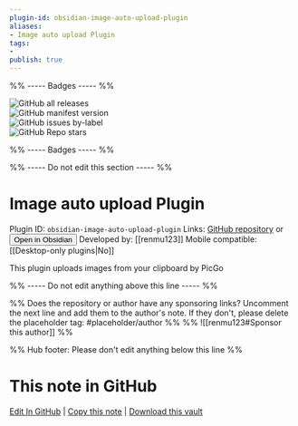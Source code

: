 ```yaml
---
plugin-id: obsidian-image-auto-upload-plugin
aliases:
- Image auto upload Plugin
tags: 
- 
publish: true
---
```


%% ----- Badges ----- %%

![GitHub all releases](https://img.shields.io/github/downloads/renmu123/obsidian-image-auto-upload-plugin/total?color=573E7A&logo=github&style=for-the-badge)   
![GitHub manifest version](https://img.shields.io/github/manifest-json/v/renmu123/obsidian-image-auto-upload-plugin?color=573E7A&logo=github&style=for-the-badge)   
![GitHub issues by-label](https://img.shields.io/github/issues/renmu123/obsidian-image-auto-upload-plugin/help%20wanted?color=573E7A&logo=github&style=for-the-badge)   
![GitHub Repo stars](https://img.shields.io/github/stars/renmu123/obsidian-image-auto-upload-plugin?color=573E7A&logo=github&style=for-the-badge)

%% ----- Badges ----- %%

%% ----- Do not edit this section ----- %%

# Image auto upload Plugin

Plugin ID: `obsidian-image-auto-upload-plugin`
Links: [GitHub repository](https://github.com/renmu123/obsidian-image-auto-upload-plugin) or [<button id=HH>Open in Obsidian</button>](obsidian://goto-plugin?id=obsidian-image-auto-upload-plugin)
Developed by: [[renmu123]]
Mobile compatible: [[Desktop-only plugins|No]]

This plugin uploads images from your clipboard by PicGo

%% ----- Do not edit anything above this line ----- %% 

%% Does the repository or author have any sponsoring links? Uncomment the next line and add them to the author's note. If they don't, please delete the placeholder tag: #placeholder/author %%
%% ![[renmu123#Sponsor this author]] %%

%% Hub footer: Please don't edit anything below this line %%

# This note in GitHub

<span class="git-footer">[Edit In GitHub](https://github.dev/obsidian-community/obsidian-hub/blob/main/02%20-%20Community%20Expansions/02.05%20All%20Community%20Expansions/Plugins/obsidian-image-auto-upload-plugin.md "git-hub-edit-note") | [Copy this note](https://raw.githubusercontent.com/obsidian-community/obsidian-hub/main/02%20-%20Community%20Expansions/02.05%20All%20Community%20Expansions/Plugins/obsidian-image-auto-upload-plugin.md "git-hub-copy-note") | [Download this vault](https://github.com/obsidian-community/obsidian-hub/archive/refs/heads/main.zip "git-hub-download-vault") </span>